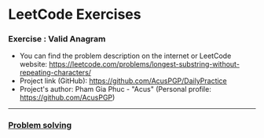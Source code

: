 # LeetCode Exercises
### Exercise : Valid Anagram

- You can find the problem description on the internet or LeetCode website: https://leetcode.com/problems/longest-substring-without-repeating-characters/
- Project link (GitHub): https://github.com/AcusPGP/DailyPractice
- Project's author: Pham Gia Phuc - "Acus" (Personal profile: https://github.com/AcusPGP)
-----------------------------------
<ins>

### Problem solving

</ins>

